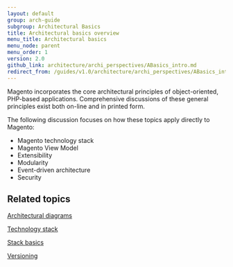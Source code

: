 ```yaml
---
layout: default
group: arch-guide
subgroup: Architectural Basics
title: Architectural basics overview
menu_title: Architectural basics
menu_node: parent
menu_order: 1
version: 2.0
github_link: architecture/archi_perspectives/ABasics_intro.md
redirect_from: /guides/v1.0/architecture/archi_perspectives/ABasics_intro.html
---
```


Magento incorporates the core architectural principles of object-oriented, PHP-based applications. Comprehensive discussions of these general principles exist both on-line and in printed form.

The following discussion focuses on how these topics apply directly to Magento:

* Magento technology stack
* Magento View Model
* Extensibility
* Modularity
* Event-driven architecture
* Security

## Related topics

<a href="{{page.baseurl}}architecture/archi_perspectives/arch_diagrams.html" target="_blank">Architectural diagrams</a>

<a href="{{page.baseurl}}architecture/tech-stack.html" target="_blank">Technology stack</a>

<a href="{{page.baseurl}}architecture/stack-basics.html" target="_blank">Stack basics</a>

<a href="{{page.baseurl}}architecture/versioning.html" target="_blank">Versioning</a>

